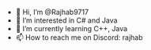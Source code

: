 - 👋 Hi, I’m @Rajhab9717
- 👀 I’m interested in C# and Java
- 🌱 I’m currently learning C++, Java
- 📫 How to reach me on Discord: rajhab
